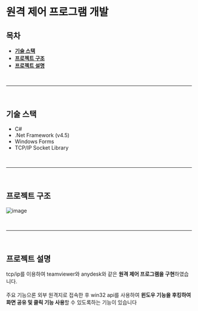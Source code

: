 # 원격 제어 프로그램 개발

## 목차
* **[기술 스택](#기술-스택)**
* **[프로젝트 구조](#프로젝트-구조)**
* **[프로젝트 설명](#프로젝트-설명)**

<br><hr><br>

## 기술 스택
* C#
* .Net Framework (v4.5)
* Windows Forms
* TCP/IP Socket Library

<br><hr><br>

## 프로젝트 구조
![image](https://user-images.githubusercontent.com/97106584/182016551-6165c3dd-2a5b-4386-8528-34c1c156598f.png)

<br><hr><br>

## 프로젝트 설명
tcp/ip를 이용하여 teamviewer와 anydesk와 같은 **원격 제어 프로그램을 구현**하였습니다.
<br><br>
 주요 기능으론 외부 원격지로 접속한 후 win32 api를 사용하여 **윈도우 기능을 후킹하여 화면 공유 및 클릭 기능 사용**할 수 있도록하는 기능이 있습니다
